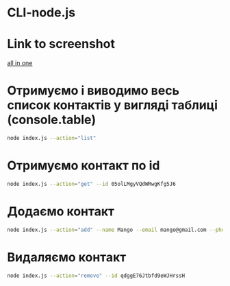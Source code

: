 # CLI-node.js
# Link to screenshot

[all in one](https://ibb.co/DV2dwmV) 

# Отримуємо і виводимо весь список контактів у вигляді таблиці (console.table)

```bash
node index.js --action="list"
```
# Отримуємо контакт по id

```bash
node index.js --action="get" --id 05olLMgyVQdWRwgKfg5J6
```

# Додаємо контакт

```bash
node index.js --action="add" --name Mango --email mango@gmail.com --phone 322-22-22
```

# Видаляємо контакт

```bash
node index.js --action="remove" --id qdggE76Jtbfd9eWJHrssH
```



